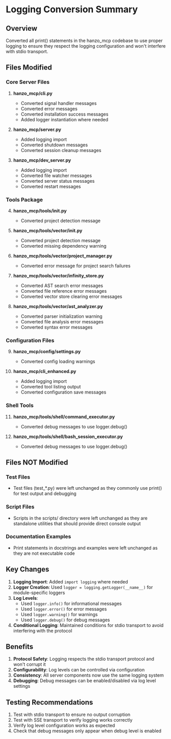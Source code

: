 # Logging Conversion Summary

## Overview
Converted all print() statements in the hanzo_mcp codebase to use proper logging to ensure they respect the logging configuration and won't interfere with stdio transport.

## Files Modified

### Core Server Files
1. **hanzo_mcp/cli.py**
   - Converted signal handler messages
   - Converted error messages
   - Converted installation success messages
   - Added logger instantiation where needed

2. **hanzo_mcp/server.py**
   - Added logging import
   - Converted shutdown messages
   - Converted session cleanup messages

3. **hanzo_mcp/dev_server.py**
   - Added logging import
   - Converted file watcher messages
   - Converted server status messages
   - Converted restart messages

### Tools Package
4. **hanzo_mcp/tools/__init__.py**
   - Converted project detection message

5. **hanzo_mcp/tools/vector/__init__.py**
   - Converted project detection message
   - Converted missing dependency warning

6. **hanzo_mcp/tools/vector/project_manager.py**
   - Converted error message for project search failures

7. **hanzo_mcp/tools/vector/infinity_store.py**
   - Converted AST search error messages
   - Converted file reference error messages
   - Converted vector store clearing error messages

8. **hanzo_mcp/tools/vector/ast_analyzer.py**
   - Converted parser initialization warning
   - Converted file analysis error messages
   - Converted syntax error messages

### Configuration Files
9. **hanzo_mcp/config/settings.py**
   - Converted config loading warnings

10. **hanzo_mcp/cli_enhanced.py**
    - Added logging import
    - Converted tool listing output
    - Converted configuration save messages

### Shell Tools
11. **hanzo_mcp/tools/shell/command_executor.py**
    - Converted debug messages to use logger.debug()

12. **hanzo_mcp/tools/shell/bash_session_executor.py**
    - Converted debug messages to use logger.debug()

## Files NOT Modified

### Test Files
- Test files (test_*.py) were left unchanged as they commonly use print() for test output and debugging

### Script Files
- Scripts in the scripts/ directory were left unchanged as they are standalone utilities that should provide direct console output

### Documentation Examples
- Print statements in docstrings and examples were left unchanged as they are not executable code

## Key Changes

1. **Logging Import**: Added `import logging` where needed
2. **Logger Creation**: Used `logger = logging.getLogger(__name__)` for module-specific loggers
3. **Log Levels**: 
   - Used `logger.info()` for informational messages
   - Used `logger.error()` for error messages
   - Used `logger.warning()` for warnings
   - Used `logger.debug()` for debug messages
4. **Conditional Logging**: Maintained conditions for stdio transport to avoid interfering with the protocol

## Benefits

1. **Protocol Safety**: Logging respects the stdio transport protocol and won't corrupt it
2. **Configurability**: Log levels can be controlled via configuration
3. **Consistency**: All server components now use the same logging system
4. **Debugging**: Debug messages can be enabled/disabled via log level settings

## Testing Recommendations

1. Test with stdio transport to ensure no output corruption
2. Test with SSE transport to verify logging works correctly
3. Verify log level configuration works as expected
4. Check that debug messages only appear when debug level is enabled